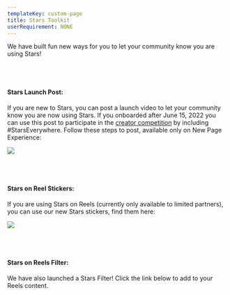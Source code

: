 ```yaml
---
templateKey: custom-page
title: Stars Toolkit
userRequirement: NONE
---
```

We have built fun new ways for you to let your community know you are using Stars!

#### **<br><br><br>Stars Launch Post:** 

If you are new to Stars, you can post a launch video to let your community know you are now using Stars. If you onboarded after June 15, 2022 you can use this post to participate in the <a href="https://starsfest2022.fnvirtual.app/creator-competition" target="_blank">creator competition</a> by including #StarsEverywhere. Follow these steps to post, available only on New Page Experience:

![](/img/sf22-fnv-toolkit-launchpost.png)



#### **<br><br><br>Stars on Reel Stickers:** 

If you are using Stars on Reels (currently only available to limited partners), you can use our new Stars stickers, find them here: <br>

![](/img/sf22-fnv-toolkit-stickers.png)

#### **<br><br><br>Stars on Reels Filter:**  

We have also launched a Stars Filter! Click the link below to add to your Reels content.